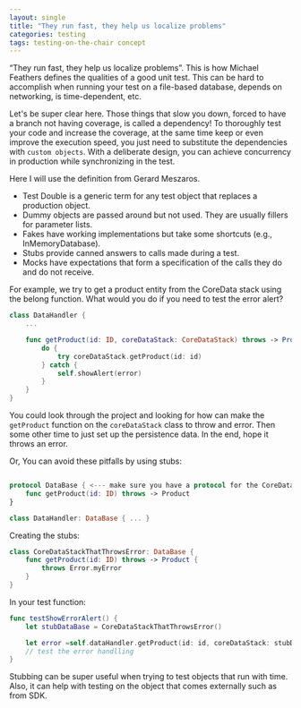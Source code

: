 ```yaml
---
layout: single
title: "They run fast, they help us localize problems"
categories: testing
tags: testing-on-the-chair concept
---
```


“They run fast, they help us localize problems”.  This is how Michael Feathers defines the qualities of a good unit test. This can be hard to accomplish when running your test on a file-based database, depends on networking, is time-dependent, etc.

Let's be super clear here. Those things that slow you down, forced to have a branch not having coverage, is called a dependency! To thoroughly test your code and increase the coverage, at the same time keep or even improve the execution speed, you just need to substitute the dependencies with `custom objects`.  With a deliberate design, you can achieve concurrency in production while synchronizing in the test.

Here I will use the definition from Gerard Meszaros.

- Test Double is a generic term for any test object that replaces a production object.
- Dummy objects are passed around but not used. They are usually fillers for parameter lists.
- Fakes have working implementations but take some shortcuts (e.g., InMemoryDatabase).
- Stubs provide canned answers to calls made during a test.
- Mocks have expectations that form a specification of the calls they do and do not receive.  


For example, we try to get a product entity from the CoreData stack using the belong function. What would you do if you need to test the error alert?

```swift
class DataHandler {
	...

	func getProduct(id: ID, coreDataStack: CoreDataStack) throws -> Product {
		do {
			try coreDataStack.getProduct(id: id)
		} catch {
			self.showAlert(error)
		}
	}
}

```
You could look through the project and looking for how can make the `getProduct` function on the `coreDataStack` class to throw and error. Then some other time to just set up the persistence data. In the end, hope it throws an error.

Or, You can avoid these pitfalls by using stubs:
```swift

protocol DataBase { <--- make sure you have a protocol for the CoreDataStack to conform
	func getProduct(id: ID) throws -> Product
}

class DataHandler: DataBase { ... }

```
Creating the stubs:

```swift
class CoreDataStackThatThrowsError: DataBase {
	func getProduct(id: ID) throws -> Product {
		throws Error.myError
	}
}

```


In your test function:

```swift
func testShowErrorAlert() {
	let stubDataBase = CoreDataStackThatThrowsError()

	let error =self.dataHandler.getProduct(id: id, coreDataStack: stubDataBase)
	// test the error handlling
}

```

Stubbing can be super useful when trying to test objects that run with time. Also, it can help with testing on the object that comes externally such as from SDK.

